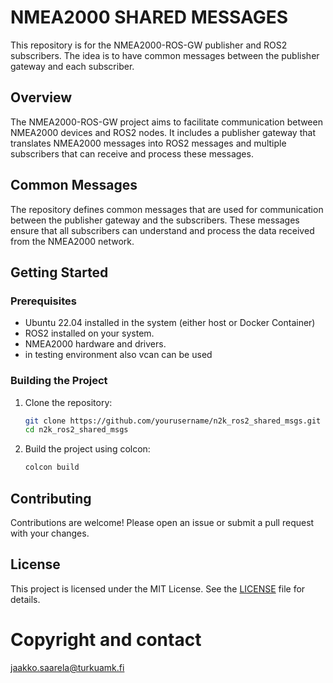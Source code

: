 # NMEA2000 SHARED MESSAGES

This repository is for the NMEA2000-ROS-GW publisher and ROS2 subscribers. The idea is to have common messages between the publisher gateway and each subscriber.

## Overview

The NMEA2000-ROS-GW project aims to facilitate communication between NMEA2000 devices and ROS2 nodes. It includes a publisher gateway that translates NMEA2000 messages into ROS2 messages and multiple subscribers that can receive and process these messages.

## Common Messages

The repository defines common messages that are used for communication between the publisher gateway and the subscribers. These messages ensure that all subscribers can understand and process the data received from the NMEA2000 network.

## Getting Started

### Prerequisites
- Ubuntu 22.04 installed in the system (either host or Docker Container)
- ROS2 installed on your system.
- NMEA2000 hardware and drivers.
- in testing environment also vcan can be used

### Building the Project

1. Clone the repository:
    ```bash
    git clone https://github.com/yourusername/n2k_ros2_shared_msgs.git
    cd n2k_ros2_shared_msgs
    ```

2. Build the project using colcon:
    ```bash
    colcon build
    ```

## Contributing

Contributions are welcome! Please open an issue or submit a pull request with your changes.

## License

This project is licensed under the MIT License. See the [LICENSE](LICENSE) file for details.

# Copyright and contact

jaakko.saarela@turkuamk.fi
